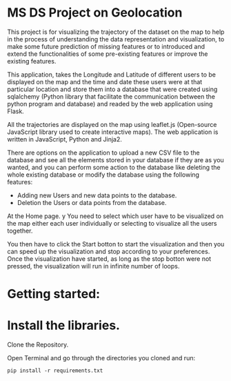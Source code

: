 MS DS Project on Geolocation
============================

This project is for visualizing the trajectory of the dataset on the map to help in the process of understanding the data representation and visualization, to make some future prediction of missing features or to introduced and extend the functionalities of some pre-existing features or improve the existing features.

This application, takes the Longitude and Latitude of different users to be displayed on the map and the time and date these users were at that particular location and store them into a database that were created using sqlalchemy (Python library that facilitate the communication between the python program and database) and readed by the web application using Flask.

All the trajectories are displayed on the map using leaflet.js (Open-source JavaScript library used to create interactive maps).
The web application is written in JavaScript, Python and Jinja2.

There are options on the application to upload a new CSV file to the database and see all the elements stored in your database if they are as you wanted, and you can perform some action to the database like deleting the whole existing database or modify the database using the following features:
 - Adding new Users and new data points to the database.
 - Deletion the Users or data points from the database.

At the Home page. y
You need to select which user have to be visualized on the map either each user individually or selecting to visualize all the users together.

You then have to click the Start botton to start the visualization and then you can speed up the visualization and stop according to your preferences.
Once the visualization have started, as long as the stop botton were not pressed, the visualization will run in infinite number of loops.


# Getting started:

# Install the libraries.

Clone the Repository.

Open Terminal and go through the directories you cloned and run:

```
pip install -r requirements.txt

```
